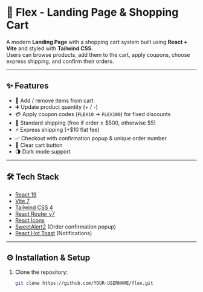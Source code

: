# 🚀 Flex - Landing Page & Shopping Cart

A modern **Landing Page** with a shopping cart system built using **React + Vite** and styled with **Tailwind CSS**.  
Users can browse products, add them to the cart, apply coupons, choose express shipping, and confirm their orders.

---

## ✨ Features
- 🛒 Add / remove items from cart  
- ➕ Update product quantity (+ / -)  
- 💳 Apply coupon codes (`FLEX10` → `FLEX100`) for fixed discounts  
- 🚚 Standard shipping (free if order ≥ $500, otherwise $5)  
- ⚡ Express shipping (+$10 flat fee)  
- ✅ Checkout with confirmation popup & unique order number  
- 🧹 Clear cart button  
- 🌗 Dark mode support  

---

## 🛠️ Tech Stack
- [React 19](https://react.dev/)  
- [Vite 7](https://vitejs.dev/)  
- [Tailwind CSS 4](https://tailwindcss.com/)  
- [React Router v7](https://reactrouter.com/)  
- [React Icons](https://react-icons.github.io/react-icons/)  
- [SweetAlert2](https://sweetalert2.github.io/) (Order confirmation popup)  
- [React Hot Toast](https://react-hot-toast.com/) (Notifications)  

---

## ⚙️ Installation & Setup

1. Clone the repository:
   ```bash
   git clone https://github.com/YOUR-USERNAME/flex.git

